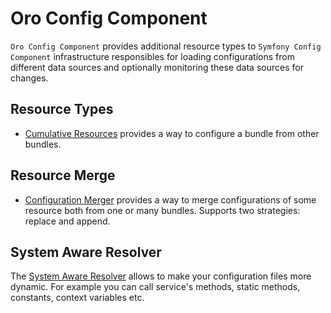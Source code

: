 Oro Config Component
====================

`Oro Config Component` provides additional resource types to `Symfony Config Component` infrastructure responsibles for loading configurations from different data sources and optionally monitoring these data sources for changes.

Resource Types
--------------

 - [Cumulative Resources](./Resources/doc/cumulative_resources.md) provides a way to configure a bundle from other bundles.

Resource Merge
--------------

 - [Configuration Merger](./Resources/doc/configuration_merger.md) provides a way to merge configurations of some resource both from one or many bundles. Supports two strategies: replace and append.


System Aware Resolver
---------------------

The [System Aware Resolver](./Resources/doc/system_aware_resolver.md) allows to make your configuration files more dynamic. For example you can call service's methods, static methods, constants, context variables etc.
